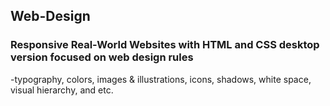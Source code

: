 ## Web-Design
### Responsive Real-World Websites with HTML and CSS desktop version focused on web design rules 
-typography, colors, images & illustrations, icons, shadows, white space, visual hierarchy, and etc.
